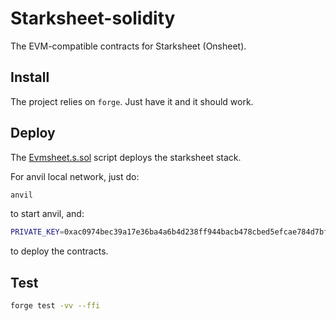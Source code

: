 # Starksheet-solidity

The EVM-compatible contracts for Starksheet (Onsheet).

## Install

The project relies on `forge`. Just have it and it should work.

## Deploy

The [Evmsheet.s.sol](./script/Evmsheet.s.sol) script deploys the starksheet
stack.

For anvil local network, just do:

```bash
anvil
```

to start anvil, and:

```bash
PRIVATE_KEY=0xac0974bec39a17e36ba4a6b4d238ff944bacb478cbed5efcae784d7bf4f2ff80 forge script script/Evmsheet.s.sol --broadcast --rpc-url http://127.0.0.1:8545
```

to deploy the contracts.

## Test

```bash
forge test -vv --ffi
```
